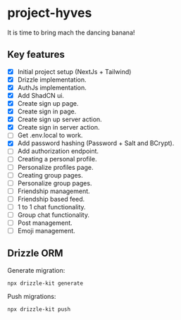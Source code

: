 # project-hyves

It is time to bring mach the dancing banana!

## Key features

- [x] Initial project setup (NextJs + Tailwind)
- [x] Drizzle implementation.
- [x] AuthJs implementation.
- [x] Add ShadCN ui.
- [x] Create sign up page.
- [x] Create sign in page.
- [x] Create sign up server action.
- [x] Create sign in server action.
- [ ] Get .env.local to work.
- [x] Add password hashing (Password + Salt and BCrypt).
- [ ] Add authorization endpoint.
- [ ] Creating a personal profile.
- [ ] Personalize profiles page.
- [ ] Creating group pages.
- [ ] Personalize group pages.
- [ ] Friendship management.
- [ ] Friendship based feed.
- [ ] 1 to 1 chat functionality.
- [ ] Group chat functionality.
- [ ] Post management.
- [ ] Emoji management.

## Drizzle ORM

Generate migration:

```
npx drizzle-kit generate
```

Push migrations:

```
npx drizzle-kit push
```
